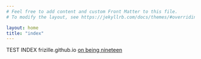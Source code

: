 ```yaml
---
# Feel free to add content and custom Front Matter to this file.
# To modify the layout, see https://jekyllrb.com/docs/themes/#overriding-theme-defaults

layout: home
title: "index"
---
```


TEST INDEX
frizille.github.io
[on being nineteen](./2011-07-29-on-being-nineteen)
